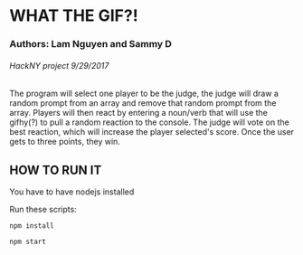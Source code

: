 # WHAT THE GIF?!
### Authors: Lam Nguyen and Sammy D
###### HackNY project 9/29/2017
The program will select one player to be the judge,
the judge will draw a random prompt from an array and
remove that random prompt from the array. Players will then
react by entering a noun/verb that will use the gifhy(?) to pull a random reaction to the console. The judge will vote on the best reaction, which will increase the player selected's score. Once the
user gets to three points, they win.


## HOW TO RUN IT

You have to have nodejs installed

Run these scripts:

```
npm install

npm start
```
